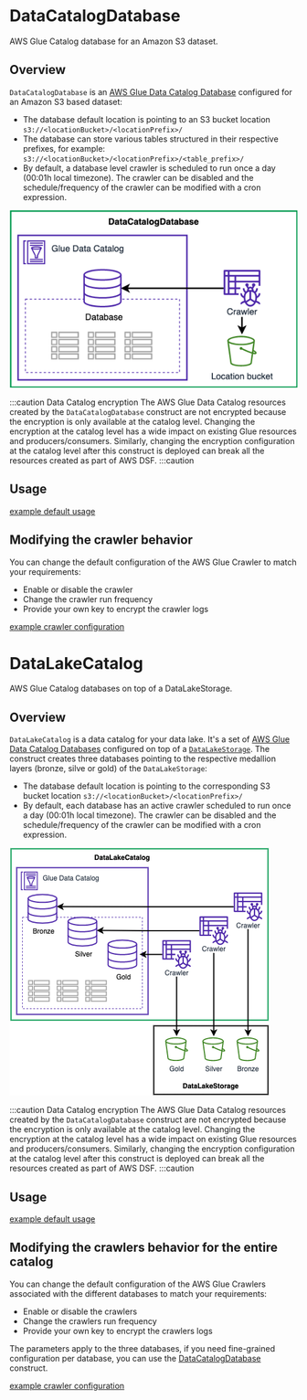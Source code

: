 [//]: # (governance.data-catalog-database)
# DataCatalogDatabase

AWS Glue Catalog database for an Amazon S3 dataset.

## Overview

`DataCatalogDatabase` is an [AWS Glue Data Catalog Database](https://docs.aws.amazon.com/glue/latest/dg/define-database.html) configured for an Amazon S3 based dataset:
- The database default location is pointing to an S3 bucket location `s3://<locationBucket>/<locationPrefix>/`
- The database can store various tables structured in their respective prefixes, for example: `s3://<locationBucket>/<locationPrefix>/<table_prefix>/`
- By default, a database level crawler is scheduled to run once a day (00:01h local timezone). The crawler can be disabled and the schedule/frequency of the crawler can be modified with a cron expression.

![Data Catalog Database](../../../website/static/img/adsf-data-catalog.png)

:::caution Data Catalog encryption
The AWS Glue Data Catalog resources created by the `DataCatalogDatabase` construct are not encrypted because the encryption is only available at the catalog level. Changing the encryption at the catalog level has a wide impact on existing Glue resources and producers/consumers. Similarly, changing the encryption configuration at the catalog level after this construct is deployed can break all the resources created as part of AWS DSF.
:::caution

## Usage

[example default usage](./examples/data-catalog-database-default.lit.ts)

## Modifying the crawler behavior

You can change the default configuration of the AWS Glue Crawler to match your requirements:
* Enable or disable the crawler
* Change the crawler run frequency
* Provide your own key to encrypt the crawler logs

[example crawler configuration](./examples/data-catalog-database-crawler.lit.ts)

[//]: # (governance.data-lake-catalog)
# DataLakeCatalog

AWS Glue Catalog databases on top of a DataLakeStorage.

## Overview

`DataLakeCatalog` is a data catalog for your data lake. It's a set of [AWS Glue Data Catalog Databases](https://docs.aws.amazon.com/glue/latest/dg/define-database.html) configured on top of a [`DataLakeStorage`](../storage/README.md#datalakestorage).
The construct creates three databases pointing to the respective medallion layers (bronze, silve or gold) of the `DataLakeStorage`:
- The database default location is pointing to the corresponding S3 bucket location `s3://<locationBucket>/<locationPrefix>/`
- By default, each database has an active crawler scheduled to run once a day (00:01h local timezone). The crawler can be disabled and the schedule/frequency of the crawler can be modified with a cron expression.

![Data Lake Catalog](../../../website/static/img/adsf-data-lake-catalog.png)

:::caution Data Catalog encryption
The AWS Glue Data Catalog resources created by the `DataCatalogDatabase` construct are not encrypted because the encryption is only available at the catalog level. Changing the encryption at the catalog level has a wide impact on existing Glue resources and producers/consumers. Similarly, changing the encryption configuration at the catalog level after this construct is deployed can break all the resources created as part of AWS DSF.
:::caution

## Usage

[example default usage](./examples/data-lake-catalog-default.lit.ts)

## Modifying the crawlers behavior for the entire catalog

You can change the default configuration of the AWS Glue Crawlers associated with the different databases to match your requirements:
* Enable or disable the crawlers
* Change the crawlers run frequency
* Provide your own key to encrypt the crawlers logs

The parameters apply to the three databases, if you need fine-grained configuration per database, you can use the [DataCatalogDatabase](#datacatalogdatabase) construct.

[example crawler configuration](./examples/data-lake-catalog-crawler.lit.ts)
